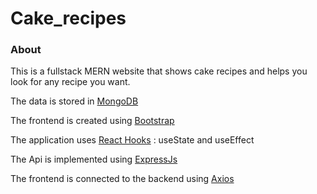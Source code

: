# Cake_recipes

### About

This is a fullstack MERN website that shows cake recipes and helps you look for any recipe you want.

The data is stored in [MongoDB](https://cloud.mongodb.com/)

The frontend is created using [Bootstrap](https://getbootstrap.com/)

The application uses [React Hooks](https://fr.reactjs.org/docs/hooks-intro.html) : useState and useEffect

The Api is implemented using [ExpressJs](https://expressjs.com/fr/)

The frontend is connected to the backend using [Axios](https://github.com/axios/axios)

